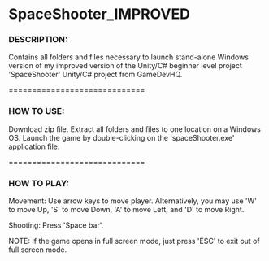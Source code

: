 # SpaceShooter_IMPROVED

### DESCRIPTION:  
Contains all folders and files necessary to launch stand-alone Windows version of my improved version of the Unity/C# beginner level project 'SpaceShooter' 
Unity/C# project from GameDevHQ.

=============================

### HOW TO USE:   
Download zip file.  Extract all folders and files to one location on a Windows OS.  Launch the game by double-clicking on the 'spaceShooter.exe' application file.

=============================

### HOW TO PLAY:

Movement:   Use arrow keys to move player.  Alternatively, you may use 'W' to move Up, 'S' to move Down, 'A' to move Left, and 'D' to move Right.

Shooting:   Press 'Space bar'.

NOTE:  If the game opens in full screen mode, just press 'ESC' to exit out of full screen mode.

